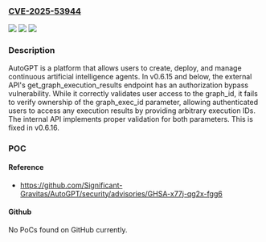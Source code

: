### [CVE-2025-53944](https://cve.mitre.org/cgi-bin/cvename.cgi?name=CVE-2025-53944)
![](https://img.shields.io/static/v1?label=Product&message=AutoGPT&color=blue)
![](https://img.shields.io/static/v1?label=Version&message=%3C%200.6.16%20&color=brightgreen)
![](https://img.shields.io/static/v1?label=Vulnerability&message=CWE-285%3A%20Improper%20Authorization&color=brightgreen)

### Description

AutoGPT is a platform that allows users to create, deploy, and manage continuous artificial intelligence agents. In v0.6.15 and below, the external API's get_graph_execution_results endpoint has an authorization bypass vulnerability. While it correctly validates user access to the graph_id, it fails to verify ownership of the graph_exec_id parameter, allowing authenticated users to access any execution results by providing arbitrary execution IDs. The internal API implements proper validation for both parameters. This is fixed in v0.6.16.

### POC

#### Reference
- https://github.com/Significant-Gravitas/AutoGPT/security/advisories/GHSA-x77j-qg2x-fgg6

#### Github
No PoCs found on GitHub currently.

